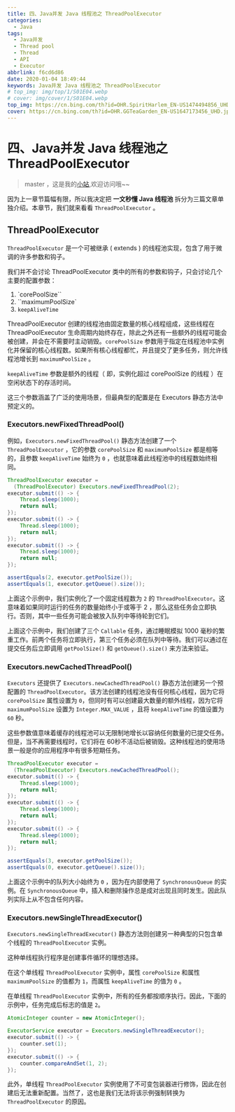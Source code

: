 ```yaml
---
title: 四、Java并发 Java 线程池之 ThreadPoolExecutor
categories:
  - Java
tags:
  - Java并发
  - Thread pool
  - Thread
  - API
  - Executor
abbrlink: f6cd6d86
date: 2020-01-04 18:49:44
keywords: Java并发 Java 线程池之 ThreadPoolExecutor
# top_img: img/top/1/S01E04.webp
# cover: img/cover/1/S01E04.webp
top_img: https://cn.bing.com/th?id=OHR.SpiritHarlem_EN-US1474494856_UHD.jpg
cover: https://cn.bing.com/th?id=OHR.GGTeaGarden_EN-US1647173456_UHD.jpg
---
```

# 四、Java并发 Java 线程池之 ThreadPoolExecutor
> master ，这是我的[小站](https://www.tryrun.top),欢迎访问哦~~

因为上一章节篇幅有限，所以我决定把 **一文秒懂 Java 线程池** 拆分为三篇文章单独介绍。本章节，我们就来看看 `ThreadPoolExecutor` 。

## ThreadPoolExecutor

`ThreadPoolExecutor` 是一个可被继承 ( extends ) 的线程池实现，包含了用于微调的许多参数和钩子。

我们并不会讨论 ThreadPoolExecutor 类中的所有的参数和钩子，只会讨论几个主要的配置参数：

1.  `corePoolSize``
2. ``maximumPoolSize`
3.  `keepAliveTime`

ThreadPoolExecutor 创建的线程池由固定数量的核心线程组成，这些线程在 ThreadPoolExecutor 生命周期内始终存在，除此之外还有一些额外的线程可能会被创建，并会在不需要时主动销毁。`corePoolSize` 参数用于指定在线程池中实例化并保留的核心线程数。如果所有核心线程都忙，并且提交了更多任务，则允许线程池增长到 `maximumPoolSize` 。

`keepAliveTime` 参数是额外的线程（ 即，实例化超过 corePoolSize 的线程 ）在空闲状态下的存活时间。

这三个参数涵盖了广泛的使用场景，但最典型的配置是在 Executors 静态方法中预定义的。

### Executors.newFixedThreadPool()

例如，`Executors.newFixedThreadPool()` 静态方法创建了一个 `ThreadPoolExecutor` ，它的参数 `corePoolSize` 和 `maximumPoolSize` 都是相等的，且参数 `keepAliveTime` 始终为 `0` ，也就意味着此线程池中的线程数始终相同。

```java
ThreadPoolExecutor executor = 
  (ThreadPoolExecutor) Executors.newFixedThreadPool(2);
executor.submit(() -> {
    Thread.sleep(1000);
    return null;
});
executor.submit(() -> {
    Thread.sleep(1000);
    return null;
});
executor.submit(() -> {
    Thread.sleep(1000);
    return null;
});

assertEquals(2, executor.getPoolSize());
assertEquals(1, executor.getQueue().size());
```

上面这个示例中，我们实例化了一个固定线程数为 `2` 的 `ThreadPoolExecutor`。这意味着如果同时运行的任务的数量始终小于或等于 2 ，那么这些任务会立即执行。否则，其中一些任务可能会被放入队列中等待轮到它们。

上面这个示例中，我们创建了三个 `Callable` 任务，通过睡眠模拟 1000 毫秒的繁重工作。前两个任务将立即执行，第三个任务必须在队列中等待。我们可以通过在提交任务后立即调用 `getPoolSize()` 和 `getQueue().size()` 来方法来验证。

### Executors.newCachedThreadPool()

`Executors` 还提供了 `Executors.newCachedThreadPool()` 静态方法创建另一个预配置的 `ThreadPoolExecutor`。该方法创建的线程池没有任何核心线程，因为它将 `corePoolSize` 属性设置为 `0`，但同时有可以创建最大数量的额外线程，因为它将 `maximumPoolSize` 设置为 `Integer.MAX_VALUE` ，且将 `keepAliveTime` 的值设置为 `60` 秒。

这些参数值意味着缓存的线程池可以无限制地增长以容纳任何数量的已提交任务。但是，当不再需要线程时，它们将在 60秒不活动后被销毁。这种线程池的使用场景一般是你的应用程序中有很多短期任务。

```java
ThreadPoolExecutor executor = 
  (ThreadPoolExecutor) Executors.newCachedThreadPool();
executor.submit(() -> {
    Thread.sleep(1000);
    return null;
});
executor.submit(() -> {
    Thread.sleep(1000);
    return null;
});
executor.submit(() -> {
    Thread.sleep(1000);
    return null;
});

assertEquals(3, executor.getPoolSize());
assertEquals(0, executor.getQueue().size());
```

上面这个示例中的队列大小始终为 `0` ，因为在内部使用了 `SynchronousQueue` 的实例。在 `SynchronousQueue` 中，插入和删除操作总是成对出现且同时发生。因此队列实际上从不包含任何内容。

### Executors.newSingleThreadExecutor()

`Executors.newSingleThreadExecutor()` 静态方法则创建另一种典型的只包含单个线程的 `ThreadPoolExecutor` 实例。

这种单线程执行程序是创建事件循环的理想选择。

在这个单线程 `ThreadPoolExecutor` 实例中，属性 `corePoolSize` 和属性 `maximumPoolSize` 的值都为 `1`，而属性 `keepAliveTime` 的值为 `0` 。

在单线程 `ThreadPoolExecutor` 实例中，所有的任务都按顺序执行。因此，下面的示例中，任务完成后标志的值是 `2`。

```java
AtomicInteger counter = new AtomicInteger();

ExecutorService executor = Executors.newSingleThreadExecutor();
executor.submit(() -> {
    counter.set(1);
});
executor.submit(() -> {
    counter.compareAndSet(1, 2);
});
```

此外，单线程 `ThreadPoolExecutor` 实例使用了不可变包装器进行修饰，因此在创建后无法重新配置。当然了，这也是我们无法将该示例强制转换为 `ThreadPoolExecutor` 的原因。